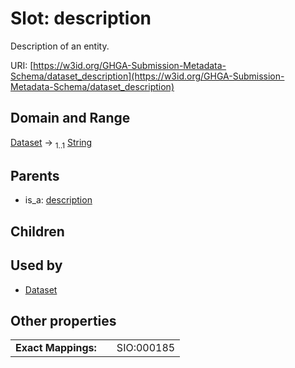 
# Slot: description


Description of an entity.

URI: [https://w3id.org/GHGA-Submission-Metadata-Schema/dataset_description](https://w3id.org/GHGA-Submission-Metadata-Schema/dataset_description)


## Domain and Range

[Dataset](Dataset.md) &#8594;  <sub>1..1</sub> [String](types/String.md)

## Parents

 *  is_a: [description](description.md)

## Children


## Used by

 * [Dataset](Dataset.md)

## Other properties

|  |  |  |
| --- | --- | --- |
| **Exact Mappings:** | | SIO:000185 |

